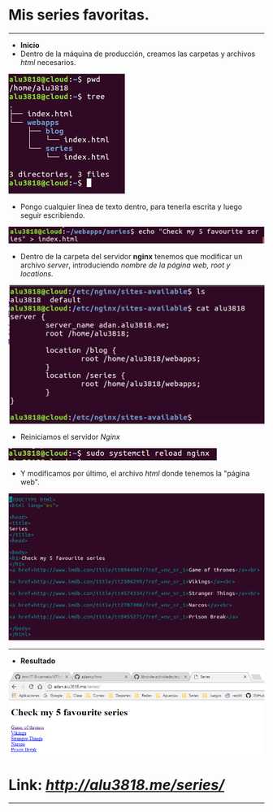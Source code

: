# Mis series favoritas.
<hr>

-  **Inicio**
  - Dentro de la máquina de producción, creamos las carpetas y archivos *html* necesarios.

![imagen](./img/c5.png)

   - Pongo cualquier línea de texto dentro, para tenerla escrita y luego seguir escribiendo.

![imagen](./img/c4.PNG)

  - Dentro de la carpeta del servidor **nginx** tenemos que modificar un archivo *server*, introduciendo *nombre de la página web, root y locations.*


![imagen](./img/c6.PNG)


  - Reiniciamos el servidor *Nginx*


![imagen](./img/c2.PNG)


  - Y modificamos por último, el archivo *html* donde tenemos la "página web".


  ![imagen](./img/c7.PNG)


<hr>

-   **Resultado**

![imagen](./img/c8.PNG)

# **Link**: *http://alu3818.me/series/*

<hr>
